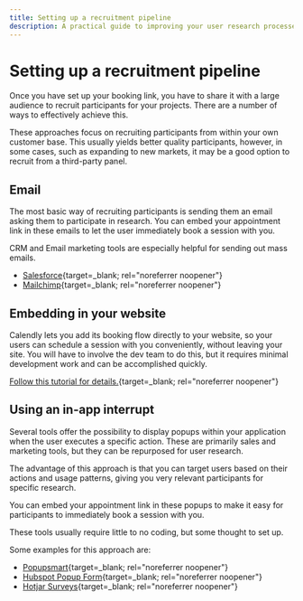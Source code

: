 ```yaml
---
title: Setting up a recruitment pipeline
description: A practical guide to improving your user research processes.
---
```


# Setting up a recruitment pipeline

Once you have set up your booking link, you have to share it with a large audience to recruit participants for your projects. There are a number of ways to effectively achieve this.

These approaches focus on recruiting participants from within your own customer base. This usually yields better quality participants, however, in some cases, such as expanding to new markets, it may be a good option to recruit from a third-party panel. 

## Email
The most basic way of recruiting participants is sending them an email asking them to participate in research. You can embed your appointment link in these emails to let the user immediately book a session with you.

CRM and Email marketing tools are especially helpful for sending out mass emails.

- [Salesforce](https://salesforce.com){target=_blank; rel="noreferrer noopener"}
- [Mailchimp](https://mailchimp.com/){target=_blank; rel="noreferrer noopener"}

## Embedding in your website

Calendly lets you add its booking flow directly to your website, so your users can schedule a session with you conveniently, without leaving your site. You will have to involve the dev team to do this, but it requires minimal development work and can be accomplished quickly.

[Follow this tutorial for details.](https://help.calendly.com/hc/en-us/articles/223147027-Embed-options-overview?tab=general#embed-options-overview-0-0){target=_blank; rel="noreferrer noopener"}

## Using an in-app interrupt

Several tools offer the possibility to display popups within your application when the user executes a specific action. These are primarily sales and marketing tools, but they can be repurposed for user research.

The advantage of this approach is that you can target users based on their actions and usage patterns, giving you very relevant participants for specific research.

You can embed your appointment link in these popups to make it easy for participants to immediately book a session with you.

These tools usually require little to no coding, but some thought to set up.

Some examples for this approach are:

 - [Popupsmart](https://popupsmart.com/explore-features/
){target=_blank; rel="noreferrer noopener"}
 - [Hubspot Popup Form](https://www.hubspot.com/products/marketing/pop-up-form){target=_blank; rel="noreferrer noopener"}
 - [Hotjar Surveys](https://www.hotjar.com/){target=_blank; rel="noreferrer noopener"}
 